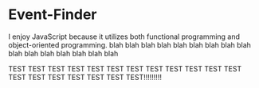 # Event-Finder

I enjoy JavaScript because it utilizes both functional programming and object-oriented programming.
blah blah blah blah blah blah blah blah blah blah blah blah blah blah blah blah


TEST TEST TEST TEST TEST TEST TEST TEST TEST TEST TEST TEST TEST TEST TEST TEST TEST TEST TEST!!!!!!!!!

